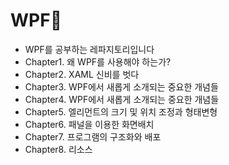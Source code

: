 # WPF🌇

- WPF를 공부하는 레파지토리입니다
- Chapter1. 왜 WPF를 사용해야 하는가?
- Chapter2. XAML 신비를 벗다
- Chapter3. WPF에서 새롭게 소개되는 중요한 개념들
- Chapter4. WPF에서 새롭게 소개되는 중요한 개념들
- Chapter5. 엘리먼트의 크기 및 위치 조정과 형태변형 
- Chapter6. 패널을 이용한 화면배치
- Chapter7. 프로그램의 구조화와 배포
- Chapter8. 리소스